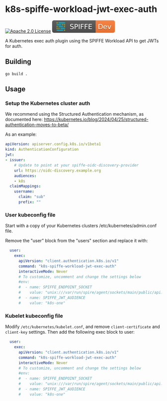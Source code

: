 # k8s-spiffe-workload-jwt-exec-auth

[![Apache 2.0 License](https://img.shields.io/github/license/spiffe/helm-charts)](https://opensource.org/licenses/Apache-2.0)
[![Development Phase](https://github.com/spiffe/spiffe/blob/main/.img/maturity/dev.svg)](https://github.com/spiffe/spiffe/blob/main/MATURITY.md#development)

A Kubernetes exec auth plugin using the SPIFFE Workload API to get JWTs for auth.

## Building

```
go build .
```

## Usage

### Setup the Kubernetes cluster auth

We recommend using the Structured Authentication mechanism, as documented here: https://kubernetes.io/blog/2024/04/25/structured-authentication-moves-to-beta/

As an example:
```yaml
apiVersion: apiserver.config.k8s.io/v1beta1
kind: AuthenticationConfiguration
jwt:
- issuer:
    # Update to point at your spiffe-oidc-discovery-provider
    url: https://oidc-discovery.example.org
    audiences:
    - k8s
  claimMappings:
    username:
      claim: "sub"
      prefix: ""
```

### User kubeconfig file

Start with a copy of your Kubernetes clusters /etc/kubernetes/admin.conf file.

Remove the "user" block from the "users" section and replace it with:
```yaml
  user:
    exec:
      apiVersion: "client.authentication.k8s.io/v1"
      command: "k8s-spiffe-workload-jwt-exec-auth"
      interactiveMode: Never
      # To customize, uncomment and change the settings below
      #env:
      #  - name: SPIFFE_ENDPOINT_SOCKET
      #    value: "unix:///var/run/spire/agent/sockets/main/public/api.sock"
      #  - name: SPIFFE_JWT_AUDIENCE
      #    value: "k8s-one"
```

### Kubelet kubeconfig file

Modify `/etc/kubernetes/kubelet.conf`, and remove `client-certificate` and `client-key` settings. Then add the following exec block to user:

```yaml
  user:
    exec:
      apiVersion: "client.authentication.k8s.io/v1"
      command: "k8s-spiffe-workload-jwt-exec-auth"
      interactiveMode: Never
      # To customize, uncomment and change the settings below
      #env:
      #  - name: SPIFFE_ENDPOINT_SOCKET
      #    value: "unix:///var/run/spire/agent/sockets/main/public/api.sock"
      #  - name: SPIFFE_JWT_AUDIENCE
      #    value: "k8s-one"
```
